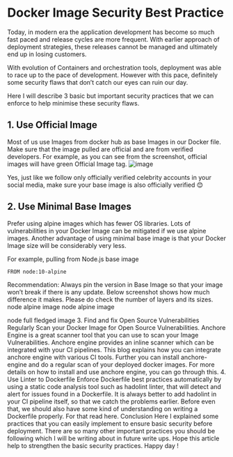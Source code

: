 # Docker Image Security Best Practice

Today, in modern era the application development has become so much fast paced and release cycles are more frequent. With earlier approach of deployment strategies, these releases cannot be managed and ultimately end up in losing customers.

With evolution of Containers and orchestration tools, deployment was able to race up to the pace of development. However with this pace, definitely some security flaws that don’t catch our eyes can ruin our day.

Here I will describe 3 basic but important security practices that we can enforce to help minimise these security flaws.

## 1. Use Official Image

Most of us use Images from docker hub as base Images in our Docker file. Make sure that the image pulled are official and are from verified developers.
For example, as you can see from the screenshot, official images will have green Official Image tag.
![image](https://user-images.githubusercontent.com/37524392/157165896-7bf5aa0a-d606-4fe5-b45e-9ed809ddf59a.png)

Yes, just like we follow only officially verified celebrity accounts in your social media, make sure your base image is also officially verified 😊

## 2. Use Minimal Base Images

Prefer using alpine images which has fewer OS libraries. Lots of vulnerabilities in your Docker Image can be mitigated if we use alpine images.
Another advantage of using minimal base image is that your Docker Image size will be considerably very less.

For example, pulling from Node.js base image

`FROM node:10-alpine`

Recommendation: Always pin the version in Base Image so that your image won’t break if there is any update.
Below screenshot shows how much difference it makes. Please do check the number of layers and its sizes.
node alpine image
node alpine image

node full fledged image
3. Find and fix Open Source Vulnerabilities
Regularly Scan your Docker Image for Open Source Vulnerabilities.
Anchore Engine is a great scanner tool that you can use to scan your Image Vulnerabilities.
Anchore engine provides an inline scanner which can be integrated with your CI pipelines. This blog explains how you can integrate anchore engine with various CI tools.
Further you can install anchore-engine and do a regular scan of your deployed docker images.
For more details on how to install and use anchore engine, you can go through this.
4. Use Linter to Dockerfile
Enforce Dockerfile best practices automatically by using a static code analysis tool such as hadolint linter, that will detect and alert for issues found in a Dockerfile.
It is always better to add hadolint in your CI pipeline itself, so that we catch the problems earlier.
Before even that, we should also have some kind of understanding on writing a Dockerfile properly. For that read here.
Conclusion
Here I explained some practices that you can easily implement to ensure basic security before deployment. There are so many other important practices you should be following which I will be writing about in future write ups.
Hope this article help to strengthen the basic security practices. Happy day !







